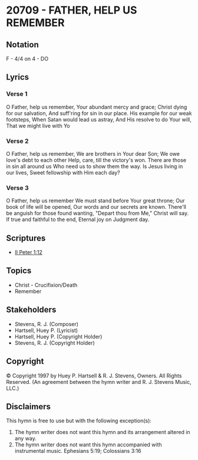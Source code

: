 # 20709 - FATHER, HELP US REMEMBER

## Notation

F - 4/4 on 4 - DO

## Lyrics

### Verse 1

O Father, help us remember, Your abundant mercy and grace; Christ dying for our salvation, And suff'ring for sin in our place. His example for our weak footsteps, When Satan would lead us astray, And His resolve to do Your will, That we might live with Yo

### Verse 2

O Father, help us remember, We are brothers in Your dear Son; We owe love's debt to each other Help, care, till the victory's won. There are those in sin all around us Who need us to show them the way. Is Jesus living in our lives, Sweet fellowship with Him each day?

### Verse 3

O Father, help us remember We must stand before Your great throne; Our book of life will be opened, Our words and our secrets are known. There'll be anguish for those found wanting, "Depart thou from Me," Christ will say. If true and faithful to the end, Eternal joy on Judgment day.


## Scriptures

- [II Peter 1:12](https://www.biblegateway.com/passage/?search=II%20Peter%201%3A12)

## Topics

- Christ - Crucifixion/Death
- Remember

## Stakeholders

- Stevens, R. J. (Composer)
- Hartsell, Huey P. (Lyricist)
- Hartsell, Huey P. (Copyright Holder)
- Stevens, R. J. (Copyright Holder)

## Copyright

© Copyright 1997 by Huey P. Hartsell & R. J. Stevens, Owners. All Rights Reserved.
(An agreement between the hymn writer and R. J. Stevens Music, LLC.)

## Disclaimers

This hymn is free to use but with the following exception(s):
1. The hymn writer does not want this hymn and its arrangement altered in any way.
2. The hymn writer does not want this hymn accompanied with instrumental music.
Ephesians 5:19; Colossians 3:16

